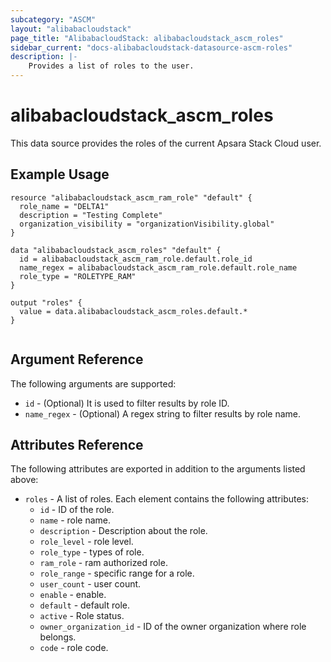 ```yaml
---
subcategory: "ASCM"
layout: "alibabacloudstack"
page_title: "AlibabacloudStack: alibabacloudstack_ascm_roles"
sidebar_current: "docs-alibabacloudstack-datasource-ascm-roles"
description: |-
    Provides a list of roles to the user.
---
```


# alibabacloudstack_ascm_roles

This data source provides the roles of the current Apsara Stack Cloud user.

## Example Usage

```
resource "alibabacloudstack_ascm_ram_role" "default" {
  role_name = "DELTA1"
  description = "Testing Complete"
  organization_visibility = "organizationVisibility.global"
}

data "alibabacloudstack_ascm_roles" "default" {
  id = alibabacloudstack_ascm_ram_role.default.role_id
  name_regex = alibabacloudstack_ascm_ram_role.default.role_name
  role_type = "ROLETYPE_RAM"
}

output "roles" {
  value = data.alibabacloudstack_ascm_roles.default.*
}


```

## Argument Reference

The following arguments are supported:

* `id` - (Optional) It is used to filter results by role ID.
* `name_regex` - (Optional) A regex string to filter results by role name.

## Attributes Reference

The following attributes are exported in addition to the arguments listed above:

* `roles` - A list of roles. Each element contains the following attributes:
    * `id` - ID of the role.
    * `name` - role name.
    * `description` - Description about the role.
    * `role_level` - role level.
    * `role_type` - types of role.
    * `ram_role` - ram authorized role.
    * `role_range` - specific range for a role.
    * `user_count` - user count.
    * `enable` - enable.
    * `default` - default role.
    * `active` - Role status.
    * `owner_organization_id` - ID of the owner organization where role belongs.
    * `code` - role code.